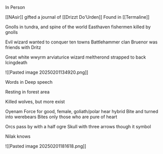 
In Person

[[NAsir]] gifted a journal of [[Drizzt Do'Urden]]
Found in [[Termaline]]

Gnolls in tundra, and spine of the world
Easthaven fishermen killed by gnolls

Evil wizard wanted to conquer ten towns
Battlehammer clan
Bruenor was friends with Dritz

Great white wwyrm arviaturice wizard meltherond strapped to back
Icingdeath

![[Pasted image 20250201134920.png]]

Words in Deep speech

Resting in forest area

Killed wolves, but more exist

Oyenam
Force for good, female, goliath/polar hear hybrid
Bite and turned into werebears
Bites only those who are pure of heart


Orcs pass by with a half ogre
Skull with three arrows though it symbol

Nilak knows 


![[Pasted image 20250201181618.png]]